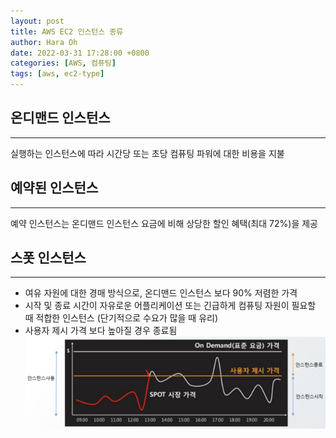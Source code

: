 ```yaml
---
layout: post
title: AWS EC2 인스턴스 종류
author: Hara Oh
date: 2022-03-31 17:28:00 +0800
categories: [AWS, 컴퓨팅]
tags: [aws, ec2-type]
---
```

## 온디맨드 인스턴스
---
실행하는 인스턴스에 따라 시간당 또는 초당 컴퓨팅 파워에 대한 비용을 지불

## 예약된 인스턴스
---
예약 인스턴스는 온디맨드 인스턴스 요금에 비해 상당한 할인 혜택(최대 72%)을 제공


## 스폿 인스턴스
---
- 여유 자원에 대한 경매 방식으로, 온디맨드 인스턴스 보다 90% 저렴한 가격
- 시작 및 종료 시간이 자유로운 어플리케이션 또는 긴급하게 컴퓨팅 자원이 필요할 때 적합한 인스턴스 (단기적으로 수요가 많을 때 유리)
- 사용자 제시 가격 보다 높아질 경우 종료됨
![Spot instance](/assets/img/aws/spot_instance.png)